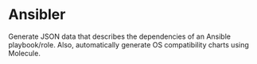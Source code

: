# Ansibler

Generate JSON data that describes the dependencies of an Ansible playbook/role. Also, automatically generate OS compatibility charts using Molecule.